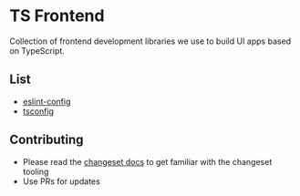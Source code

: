 # TS Frontend

Collection of frontend development libraries we use to build UI apps based on TypeScript.

## List

-   [eslint-config](./packages/eslint-config/README.md)
-   [tsconfig](./packages/tsconfig/README.md)

## Contributing

-   Please read the [changeset docs](https://github.com/changesets/changesets/blob/main/docs/intro-to-using-changesets.md) to get familiar with the changeset tooling
-   Use PRs for updates
